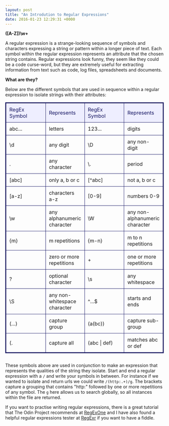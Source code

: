 ```yaml
---
layout: post
title: "An Introdution to Regular Expressions"
date: 2016-01-23 12:29:31 +0000
---
```


<strong> ([A-Z])\w+ </strong>

A regular expression is a strange-looking sequence of symbols and characters expressing a string or pattern within a longer piece of text. Each symbol within the regular expression represents an attribute that the chosen string contains. Regular expressions look funny, they seem like they could be a code curse-word, but they are extremely useful for extracting information from text such as code, log files, spreadsheets and documents. 

<strong> What are they? </strong>

Below are the different symbols that are used in sequence within a regular expression to isolate strings with their attributes:


<div align="center" style="margin-bottom: 30px;">
<table style="border-spacing: 0px; border: #111162 solid 2px;">
<tr>
<td style="width: 200px; padding: 10px; border: #111162 solid 1px; margin: 0px; color: #111162; background-color: #EEEEFF">RegEx Symbol</td>
<td style="padding: 10px; border: #111162 solid 1px; margin: 0px; color: #111162; background-color: #EEEEFF">Represents</td>
<td style="width: 200px; padding: 10px; border: #111162 solid 1px; margin: 0px; color: #111162; background-color: #EEEEFF">RegEx Symbol</td>
<td style="padding: 10px; border: #111162 solid 1px; margin: 0px; color: #111162; background-color: #EEEEFF">Represents</td>
</tr>
<tr>
<td style="padding: 10px; border: #111162 solid 1px; margin: 0px;">abc...</td>
<td style="padding: 10px; border: #111162 solid 1px; margin: 0px;">letters</td>
<td style="padding: 10px; border: #111162 solid 1px; margin: 0px;">123...</td>
<td style="padding: 10px; border: #111162 solid 1px; margin: 0px;">digits</td>
</tr>
<tr>
<td style="padding: 10px; border: #111162 solid 1px; margin: 0px;">\d</td>
<td style="padding: 10px; border: #111162 solid 1px; margin: 0px;">any digit</td>
<td style="padding: 10px; border: #111162 solid 1px; margin: 0px;">\D</td>
<td style="padding: 10px; border: #111162 solid 1px; margin: 0px;">any non-digit</td>
</tr>
<tr>
<td style="padding: 10px; border: #111162 solid 1px; margin: 0px;">.</td>
<td style="padding: 10px; border: #111162 solid 1px; margin: 0px;">any character</td>
<td style="padding: 10px; border: #111162 solid 1px; margin: 0px;">\.</td>
<td style="padding: 10px; border: #111162 solid 1px; margin: 0px;">period</td>
</tr>
<tr>
<td style="padding: 10px; border: #111162 solid 1px; margin: 0px;">[abc]</td>
<td style="padding: 10px; border: #111162 solid 1px; margin: 0px;">only a, b or c</td>
<td style="padding: 10px; border: #111162 solid 1px; margin: 0px;">[^abc]</td>
<td style="padding: 10px; border: #111162 solid 1px; margin: 0px;">not a, b or c</td>
</tr>
<tr>
<td style="padding: 10px; border: #111162 solid 1px; margin: 0px;">[a-z]</td>
<td style="padding: 10px; border: #111162 solid 1px; margin: 0px;">characters a-z</td>
<td style="padding: 10px; border: #111162 solid 1px; margin: 0px;">[0-9]</td>
<td style="padding: 10px; border: #111162 solid 1px; margin: 0px;">numbers 0-9</td>
</tr>
<tr>
<td style="padding: 10px; border: #111162 solid 1px; margin: 0px;">\w</td>
<td style="padding: 10px; border: #111162 solid 1px; margin: 0px;">any alphanumeric character</td>
<td style="padding: 10px; border: #111162 solid 1px; margin: 0px;">\W</td> 
<td style="padding: 10px; border: #111162 solid 1px; margin: 0px;">any non-alphanumeric character</td>
</tr>
<tr>
<td style="padding: 10px; border: #111162 solid 1px; margin: 0px;">{m}</td>
<td style="padding: 10px; border: #111162 solid 1px; margin: 0px;">m repetitions</td>
<td style="padding: 10px; border: #111162 solid 1px; margin: 0px;">{m-n}</td>
<td style="padding: 10px; border: #111162 solid 1px; margin: 0px;">m to n repetitions</td>
</tr>
<tr>
<td style="padding: 10px; border: #111162 solid 1px; margin: 0px;"></td>
<td style="padding: 10px; border: #111162 solid 1px; margin: 0px;">zero or more repetitions</td>
<td style="padding: 10px; border: #111162 solid 1px; margin: 0px;">+</td>
<td style="padding: 10px; border: #111162 solid 1px; margin: 0px;">one or more repetitions</td>
</tr>
<tr>
<td style="padding: 10px; border: #111162 solid 1px; margin: 0px;">?</td>
<td style="padding: 10px; border: #111162 solid 1px; margin: 0px;">optional character</td>
<td style="padding: 10px; border: #111162 solid 1px; margin: 0px;">\s</td>
<td style="padding: 10px; border: #111162 solid 1px; margin: 0px;">any whitespace</td>
</tr>
<tr>
<td style="padding: 10px; border: #111162 solid 1px; margin: 0px;">\S</td>
<td style="padding: 10px; border: #111162 solid 1px; margin: 0px;">any non-whitespace character</td>
<td style="padding: 10px; border: #111162 solid 1px; margin: 0px;">^...$</td>
<td style="padding: 10px; border: #111162 solid 1px; margin: 0px;">starts and ends</td>
</tr>
<tr>
<td style="padding: 10px; border: #111162 solid 1px; margin: 0px;">(...)</td>
<td style="padding: 10px; border: #111162 solid 1px; margin: 0px;">capture group</td>
<td style="padding: 10px; border: #111162 solid 1px; margin: 0px;">(a(bc))</td>
<td style="padding: 10px; border: #111162 solid 1px; margin: 0px;">capture sub-group</td>
</tr>
<tr>
<td style="padding: 10px; border: #111162 solid 1px; margin: 0px;">(.</td>
<td style="padding: 10px; border: #111162 solid 1px; margin: 0px;">capture all</td>
<td style="padding: 10px; border: #111162 solid 1px; margin: 0px;">(abc | def)</td>
<td style="padding: 10px; border: #111162 solid 1px; margin: 0px;">matches abc or def</td>
</tr>
</table>
</div>

These symbols above are used in conjunction to make an expression that represents the qualities of the string they isolate. Start and end a regular expression with a `/` and write your symbols in between. For instance if we wanted to isolate and return urls we could write `/(http:.+)/g`. The brackets capture a grouping that contains "http:" followed by one or more repetitions of any symbol. The `g` here allows us to search globally, so all instances within the file are returned.

If you want to practise writing regular expressions, there is a great tutorial that The Odin Project recommends at [RegExOne][regexone-tutorial] and I have also found a helpful regular expressions tester at [RegExr][regexr-tester] if you want to have a fiddle.

[regexone-tutorial]: http://regexone.com/
[regexr-tester]: http://regexr.com/
